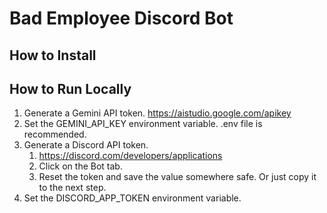 # Bad Employee Discord Bot

## How to Install

## How to Run Locally

1. Generate a Gemini API token. https://aistudio.google.com/apikey
1. Set the GEMINI_API_KEY environment variable. .env file is recommended.
1. Generate a Discord API token.
    1. https://discord.com/developers/applications
    1. Click on the Bot tab.
    1. Reset the token and save the value somewhere safe. Or just copy it to the next step.
1. Set the DISCORD_APP_TOKEN environment variable.
